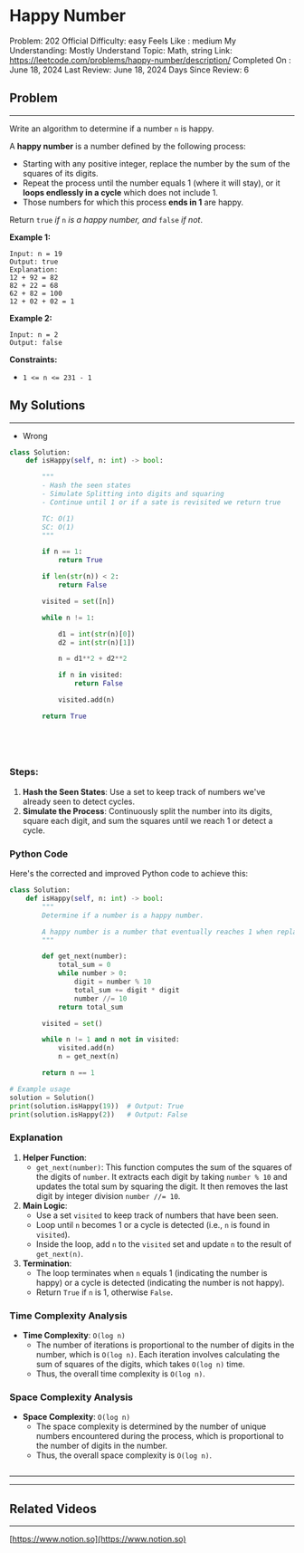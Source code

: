 # Happy Number

Problem: 202
Official Difficulty: easy
Feels Like : medium
My Understanding: Mostly Understand
Topic: Math, string
Link: https://leetcode.com/problems/happy-number/description/
Completed On : June 18, 2024
Last Review: June 18, 2024
Days Since Review: 6

## Problem

---

Write an algorithm to determine if a number `n` is happy.

A **happy number** is a number defined by the following process:

- Starting with any positive integer, replace the number by the sum of the squares of its digits.
- Repeat the process until the number equals 1 (where it will stay), or it **loops endlessly in a cycle** which does not include 1.
- Those numbers for which this process **ends in 1** are happy.

Return `true` *if* `n` *is a happy number, and* `false` *if not*.

**Example 1:**

```
Input: n = 19
Output: true
Explanation:
12 + 92 = 82
82 + 22 = 68
62 + 82 = 100
12 + 02 + 02 = 1
```

**Example 2:**

```
Input: n = 2
Output: false
```

**Constraints:**

- `1 <= n <= 231 - 1`

## My Solutions

---

- Wrong

```python
class Solution:
    def isHappy(self, n: int) -> bool:

        """
        - Hash the seen states 
        - Simulate Splitting into digits and squaring
        - Continue until 1 or if a sate is revisited we return true

        TC: O(1)
        SC: O(1)
        """

        if n == 1:
            return True

        if len(str(n)) < 2:
            return False

        visited = set([n])

        while n != 1:

            d1 = int(str(n)[0])
            d2 = int(str(n)[1])

            n = d1**2 + d2**2

            if n in visited:
                return False

            visited.add(n)

        return True

            

         
```

### Steps:

1. **Hash the Seen States**: Use a set to keep track of numbers we've already seen to detect cycles.
2. **Simulate the Process**: Continuously split the number into its digits, square each digit, and sum the squares until we reach 1 or detect a cycle.

### Python Code

Here's the corrected and improved Python code to achieve this:

```python
class Solution:
    def isHappy(self, n: int) -> bool:
        """
        Determine if a number is a happy number.

        A happy number is a number that eventually reaches 1 when replaced by the sum of the square of each digit.
        """

        def get_next(number):
            total_sum = 0
            while number > 0:
                digit = number % 10
                total_sum += digit * digit
                number //= 10
            return total_sum

        visited = set()

        while n != 1 and n not in visited:
            visited.add(n)
            n = get_next(n)

        return n == 1

# Example usage
solution = Solution()
print(solution.isHappy(19))  # Output: True
print(solution.isHappy(2))   # Output: False

```

### Explanation

1. **Helper Function**:
    - `get_next(number)`: This function computes the sum of the squares of the digits of `number`. It extracts each digit by taking `number % 10` and updates the total sum by squaring the digit. It then removes the last digit by integer division `number //= 10`.
2. **Main Logic**:
    - Use a set `visited` to keep track of numbers that have been seen.
    - Loop until `n` becomes 1 or a cycle is detected (i.e., `n` is found in `visited`).
    - Inside the loop, add `n` to the `visited` set and update `n` to the result of `get_next(n)`.
3. **Termination**:
    - The loop terminates when `n` equals 1 (indicating the number is happy) or a cycle is detected (indicating the number is not happy).
    - Return `True` if `n` is 1, otherwise `False`.

### Time Complexity Analysis

- **Time Complexity**: `O(log n)`
    - The number of iterations is proportional to the number of digits in the number, which is `O(log n)`. Each iteration involves calculating the sum of squares of the digits, which takes `O(log n)` time.
    - Thus, the overall time complexity is `O(log n)`.

### Space Complexity Analysis

- **Space Complexity**: `O(log n)`
    - The space complexity is determined by the number of unique numbers encountered during the process, which is proportional to the number of digits in the number.
    - Thus, the overall space complexity is `O(log n)`.

```python

```

---

---

 

## Related Videos

---

[https://www.notion.so](https://www.notion.so)